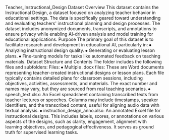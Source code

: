 Teacher_Instructional_Design Dataset
Overview
This dataset contains the Instructional Design, a dataset focused on analyzing teacher behavior in educational settings. The data is specifically geared toward understanding and evaluating teachers' instructional planning and design processes.
The dataset includes anonymized documents, transcripts, and annotations to ensure privacy while enabling AI-driven analysis and model training for educational applications.
Purpose
The primary goal of this dataset is to facilitate research and development in educational AI, particularly in:
⦁	Analyzing instructional design quality.
⦁	Generating or evaluating lesson plans.
⦁	Fine-tuning models for tasks like automated feedback on teaching materials.
Dataset Structure and Contents
The folder includes the following files and subfolders:
Files:
⦁	Multiple .docx files: These are Word documents representing teacher-created instructional designs or lesson plans.  Each file typically contains detailed plans for classroom sessions, including objectives, activities, assessments, and materials.  The exact number and names may vary, but they are sourced from real teaching scenarios.
⦁	speech_text.xlsx: An Excel spreadsheet containing transcribed texts from teacher lectures or speeches.  Columns may include timestamps, speaker identifiers, and the transcribed content, useful for aligning audio data with textual analysis.
⦁	instruction_design_anno.xlsx: An annotated Excel file for instructional designs.  This includes labels, scores, or annotations on various aspects of the designs, such as clarity, engagement, alignment with learning objectives, and pedagogical effectiveness.  It serves as ground truth for supervised learning tasks.
